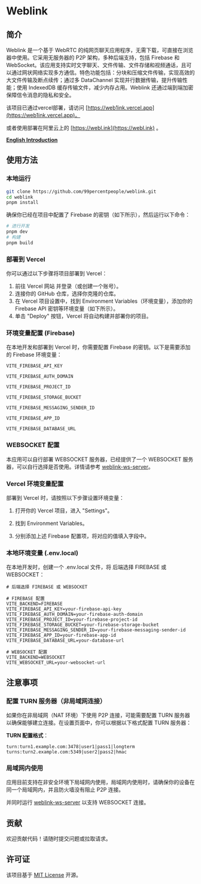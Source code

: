 # Weblink

## 简介

Weblink 是一个基于 WebRTC 的纯网页聊天应用程序，无需下载，可直接在浏览器中使用。它采用无服务器的 P2P 架构，多种后端支持，包括 Firebase 和 WebSocket。该应用支持实时文字聊天、文件传输、文件存储和视频通话，且可以通过网状网络实现多方通信。特色功能包括：分块和压缩文件传输，实现高效的大文件传输及断点续传；通过多 DataChannel 实现并行数据传输，提升传输性能；使用 IndexedDB 缓存传输文件，减少内存占用。Weblink 还通过端到端加密保障信令消息的隐私和安全。

该项目已通过vercel部署，请访问 [https://web1ink.vercel.app](https://web1ink.vercel.app)。

或者使用部署在阿里云上的 [https://webl.ink](https://webl.ink) 。

[**English Introduction**](README.md)

## 使用方法

### 本地运行

```bash
git clone https://github.com/99percentpeople/weblink.git
cd weblink
pnpm install
```

确保你已经在项目中配置了 Firebase 的密钥（如下所示），然后运行以下命令：

```bash
# 进行开发
pnpm dev
# 构建
pnpm build
```

### 部署到 Vercel

你可以通过以下步骤将项目部署到 Vercel：

1. 前往 Vercel 网站 并登录（或创建一个账号）。
2. 连接你的 GitHub 仓库，选择你克隆的仓库。
3. 在 Vercel 项目设置中，找到 Environment Variables（环境变量），添加你的 Firebase API 密钥等环境变量（如下所示）。
4. 单击 "Deploy" 按钮，Vercel 将自动构建并部署你的项目。

### 环境变量配置 (Firebase)

在本地开发和部署到 Vercel 时，你需要配置 Firebase 的密钥。以下是需要添加的 Firebase 环境变量：

`VITE_FIREBASE_API_KEY`

`VITE_FIREBASE_AUTH_DOMAIN`

`VITE_FIREBASE_PROJECT_ID`

`VITE_FIREBASE_STORAGE_BUCKET`

`VITE_FIREBASE_MESSAGING_SENDER_ID`

`VITE_FIREBASE_APP_ID`

`VITE_FIREBASE_DATABASE_URL`

### WEBSOCKET 配置

本应用可以自行部署 WEBSOCKET 服务器，已经提供了一个 WEBSOCKET 服务器，可以自行选择是否使用。详情请参考 [weblink-ws-server](https://github.com/99percentpeople/weblink-ws-server)。

### Vercel 环境变量配置

部署到 Vercel 时，请按照以下步骤设置环境变量：

1. 打开你的 Vercel 项目，进入 "Settings"。

2. 找到 Environment Variables。

3. 分别添加上述 Firebase 配置项，将对应的值填入字段中。

### 本地环境变量 (.env.local)

在本地开发时，创建一个 .env.local 文件，将 后端选择 FIREBASE 或 WEBSOCKET：

```env
# 后端选择 FIREBASE 或 WEBSOCKET

# FIREBASE 配置
VITE_BACKEND=FIREBASE
VITE_FIREBASE_API_KEY=your-firebase-api-key
VITE_FIREBASE_AUTH_DOMAIN=your-firebase-auth-domain
VITE_FIREBASE_PROJECT_ID=your-firebase-project-id
VITE_FIREBASE_STORAGE_BUCKET=your-firebase-storage-bucket
VITE_FIREBASE_MESSAGING_SENDER_ID=your-firebase-messaging-sender-id
VITE_FIREBASE_APP_ID=your-firebase-app-id
VITE_FIREBASE_DATABASE_URL=your-database-url

# WEBSOCKET 配置
VITE_BACKEND=WEBSOCKET
VITE_WEBSOCKET_URL=your-websocket-url
```

## 注意事项

### 配置 TURN 服务器（非局域网连接）

如果你在非局域网（NAT 环境）下使用 P2P 连接，可能需要配置 TURN 服务器以确保能够建立连接。在设置页面中，你可以根据以下格式配置 TURN 服务器：

**TURN 配置格式**：

```
turn:turn1.example.com:3478|user1|pass1|longterm
turns:turn2.example.com:5349|user2|pass2|hmac
```

### 局域网内使用

应用目前支持在非安全环境下局域网内使用，局域网内使用时，请确保你的设备在同一个局域网内，并且防火墙没有阻止 P2P 连接。

并同时运行 [weblink-ws-server](https://github.com/99percentpeople/weblink-ws-server) 以支持 WEBSOCKET 连接。

## 贡献

欢迎贡献代码！请随时提交问题或拉取请求。

## 许可证

该项目基于 [MIT License](LICENSE) 开源。
